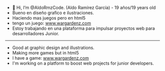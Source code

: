 - 👋 Hi, I’m @AldoRmzCode. (Aldo Ramírez García) - 19 años/19 years old
- Bueno en diseño grafico e ilustraciones.
- Haciendo mas juegos pero en html5
- tengo un juego: www.wargardenz.com
- Estoy trabajando en una plataforma para impulsar proyectos web para desarrolladores Junior.
--------------------------------------------------------------------------------
- Good at graphic design and illustrations.
- Making more games but in html5
- I have a game: www.wargardenz.com
- I'm working on a platform to boost web projects for junior developers.
<!---
AldoRmzCode/AldoRmzCode is a ✨ special ✨ repository because its `README.md` (this file) appears on your GitHub profile.
You can click the Preview link to take a look at your changes.
--->
